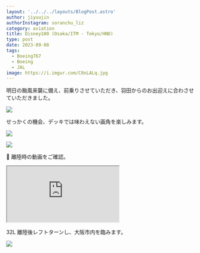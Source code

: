 ```yaml
---
layout: '../../../layouts/BlogPost.astro'
author: jiyuujin
authorInstagram: soranchu_liz
category: aviation
title: Disney100 (Osaka/ITM - Tokyo/HND)
type: post
date: 2023-09-08
tags:
  - Boeing767
  - Boeing
  - JAL
image: https://i.imgur.com/C0xLALq.jpg
---
```


明日の颱風来襲に備え、前乗りさせていただき、羽田からのお出迎えに合わさせていただきました。

![](/assets/img/20230908/JA615J_1.JPG)

せっかくの機会、デッキでは味わえない画角を楽しみます。

![](/assets/img/20230908/JA615J_2.JPG)

![](/assets/img/20230908/JA615J_3.JPG)

🎵 離陸時の動画をご確認。

<div class="wrapper">
  <div class="container">
    <iframe src="https://www.youtube.com/embed/LIoPa-4-hWw" class="player" title="伊丹離陸" loading="lazy"></iframe>
  </div>
</div>

32L 離陸後レフトターンし、大阪市内を臨みます。

![](/assets/img/20230908/JA615J_4.JPG)
